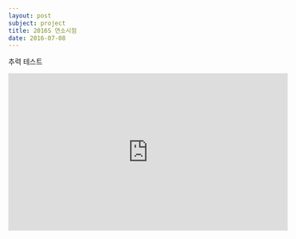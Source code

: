 ```yaml
---
layout: post
subject: project
title: 2016S 연소시험
date: 2016-07-08
---
```

추력 테스트
<iframe width="560" height="315" src="https://www.youtube.com/embed/XXM7Hl8ReCU" frameborder="0" allowfullscreen></iframe>
